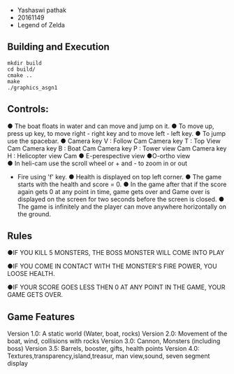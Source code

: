 * Yashaswi pathak
* 20161149
* Legend of Zelda

## Building and Execution
```
mkdir build
cd build/
cmake ..
make
./graphics_asgn1
```


## Controls:
● The boat floats in water and can move and jump on it.
● To move up, press up key, to move right - right key and to move left - left key.
● To jump use the spacebar.
● Camera key V : Follow Cam
  Camera key T : Top View Cam
  Camera key B : Boat Cam
  Camera key P : Tower view Cam
  Camera key H : Helicopter view Cam
● E-perespective view
●O-ortho view	
● In heli-cam use the scroll wheel or + and - to zoom in or out
* Fire using 'f' key.
● Health is displayed on top left corner.
● The game starts with the health and score = 0.
● In the game after that if the score again gets 0 at any point in time, game gets over and Game over is displayed on the screen for two seconds before the screen is closed.
● The game is infinitely and the player can move anywhere horizontally on the ground.

## Rules

●IF YOU KILL 5 MONSTERS, THE BOSS MONSTER WILL COME INTO PLAY

●IF YOU COME IN CONTACT WITH THE MONSTER'S FIRE POWER, YOU LOOSE HEALTH.

●IF YOUR SCORE GOES LESS THEN 0 AT ANY POINT IN THE GAME, YOUR GAME GETS OVER.


## Game Features
Version 1.0: A static world (Water, boat, rocks)
Version 2.0: Movement of the boat, wind, collisions with rocks
Version 3.0: Cannon, Monsters (including boss)
Version 3.5: Barrels, booster, gifts, health points
Version 4.0: Textures,transparency,island,treasur, man view,sound, seven segment display
